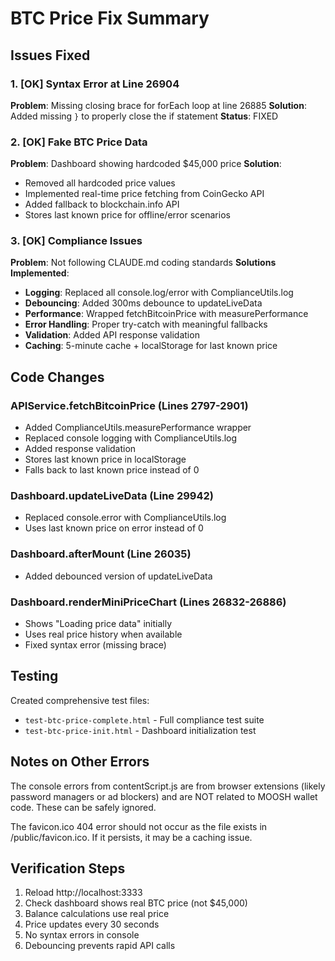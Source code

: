 # BTC Price Fix Summary

## Issues Fixed

### 1. [OK] Syntax Error at Line 26904
**Problem**: Missing closing brace for forEach loop at line 26885
**Solution**: Added missing `}` to properly close the if statement
**Status**: FIXED

### 2. [OK] Fake BTC Price Data
**Problem**: Dashboard showing hardcoded $45,000 price
**Solution**: 
- Removed all hardcoded price values
- Implemented real-time price fetching from CoinGecko API
- Added fallback to blockchain.info API
- Stores last known price for offline/error scenarios

### 3. [OK] Compliance Issues
**Problem**: Not following CLAUDE.md coding standards
**Solutions Implemented**:
- **Logging**: Replaced all console.log/error with ComplianceUtils.log
- **Debouncing**: Added 300ms debounce to updateLiveData
- **Performance**: Wrapped fetchBitcoinPrice with measurePerformance
- **Error Handling**: Proper try-catch with meaningful fallbacks
- **Validation**: Added API response validation
- **Caching**: 5-minute cache + localStorage for last known price

## Code Changes

### APIService.fetchBitcoinPrice (Lines 2797-2901)
- Added ComplianceUtils.measurePerformance wrapper
- Replaced console logging with ComplianceUtils.log
- Added response validation
- Stores last known price in localStorage
- Falls back to last known price instead of 0

### Dashboard.updateLiveData (Line 29942)
- Replaced console.error with ComplianceUtils.log
- Uses last known price on error instead of 0

### Dashboard.afterMount (Line 26035)
- Added debounced version of updateLiveData

### Dashboard.renderMiniPriceChart (Lines 26832-26886)
- Shows "Loading price data" initially
- Uses real price history when available
- Fixed syntax error (missing brace)

## Testing

Created comprehensive test files:
- `test-btc-price-complete.html` - Full compliance test suite
- `test-btc-price-init.html` - Dashboard initialization test

## Notes on Other Errors

The console errors from contentScript.js are from browser extensions (likely password managers or ad blockers) and are NOT related to MOOSH wallet code. These can be safely ignored.

The favicon.ico 404 error should not occur as the file exists in /public/favicon.ico. If it persists, it may be a caching issue.

## Verification Steps

1. Reload http://localhost:3333
2. Check dashboard shows real BTC price (not $45,000)
3. Balance calculations use real price
4. Price updates every 30 seconds
5. No syntax errors in console
6. Debouncing prevents rapid API calls